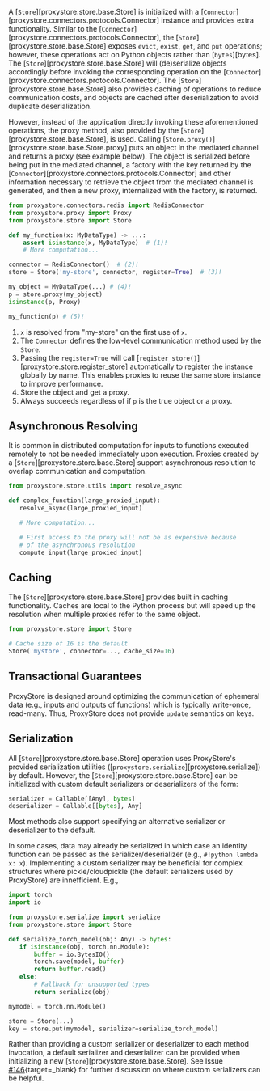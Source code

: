 A [`Store`][proxystore.store.base.Store] is initialized with a
[`Connector`][proxystore.connectors.protocols.Connector] instance and provides
extra functionality. Similar to the
[`Connector`][proxystore.connectors.protocols.Connector], the
[`Store`][proxystore.store.base.Store] exposes `evict`, `exist`, `get`, and `put`
operations; however, these operations act on Python objects rather than
[`bytes`][bytes]. The [`Store`][proxystore.store.base.Store] will (de)serialize
objects accordingly before invoking the corresponding operation on the
[`Connector`][proxystore.connectors.protocols.Connector].
The [`Store`][proxystore.store.base.Store] also provides caching of operations
to reduce communication costs, and objects are cached after deserialization to
avoid duplicate deserialization.

However, instead of the application directly invoking these aforementioned
operations, the proxy method, also provided by the
[`Store`][proxystore.store.base.Store], is used. Calling
[`Store.proxy()`][proxystore.store.base.Store.proxy] puts an object in the
mediated channel and returns a proxy (see example below). The object is
serialized before being put in the mediated channel, a factory with the key
returned by the [`Connector`][proxystore.connectors.protocols.Connector] and
other information necessary to retrieve the object from the mediated channel
is generated, and then a new proxy, internalized with the factory, is returned.

```python title="Base Store Usage" linenums="1"
from proxystore.connectors.redis import RedisConnector
from proxystore.proxy import Proxy
from proxystore.store import Store

def my_function(x: MyDataType) -> ...:
    assert isinstance(x, MyDataType)  # (1)!
    # More computation...

connector = RedisConnector()  # (2)!
store = Store('my-store', connector, register=True)  # (3)!

my_object = MyDataType(...) # (4)!
p = store.proxy(my_object)
isinstance(p, Proxy)

my_function(p) # (5)!
```

1. `x` is resolved from "my-store" on the first use of `x`.
2. The `Connector` defines the low-level communication method used by the `Store`.
3. Passing the `register=True` will call [`register_store()`][proxystore.store.register_store] automatically to register the instance globally by name.
   This enables proxies to reuse the same store instance to improve performance.
4. Store the object and get a proxy.
5. Always succeeds regardless of if `p` is the true object or a proxy.

## Asynchronous Resolving

It is common in distributed computation for inputs to functions executed
remotely to not be needed immediately upon execution.
Proxies created by a [`Store`][proxystore.store.base.Store] support
asynchronous resolution to overlap communication and computation.

```python linenums="1"
from proxystore.store.utils import resolve_async

def complex_function(large_proxied_input):
   resolve_async(large_proxied_input)

   # More computation...

   # First access to the proxy will not be as expensive because
   # of the asynchronous resolution
   compute_input(large_proxied_input)
```

## Caching

The [`Store`][proxystore.store.base.Store] provides built in caching functionality.
Caches are local to the Python process but will speed up the resolution when
multiple proxies refer to the same object.

```python linenums="1"
from proxystore.store import Store

# Cache size of 16 is the default
Store('mystore', connector=..., cache_size=16)
```

## Transactional Guarantees

ProxyStore is designed around optimizing the communication of ephemeral data
(e.g., inputs and outputs of functions) which is typically write-once,
read-many. Thus, ProxyStore does not provide `update` semantics on keys.

## Serialization

All [`Store`][proxystore.store.base.Store] operation uses ProxyStore's provided
serialization utilities ([`proxystore.serialize`][proxystore.serialize]) by default.
However, the [`Store`][proxystore.store.base.Store] can be initialized with
custom default serializers or deserializers of the form:

```python linenums="1"
serializer = Callable[[Any], bytes]
deserializer = Callable[[bytes], Any]
```
Most methods also support specifying an alternative serializer or deserializer to the default.

In some cases, data may already be serialized in which case an identity
function can be passed as the serializer/deserializer (e.g., `#!python lambda x: x`).
Implementing a custom serializer may be beneficial for complex structures
where pickle/cloudpickle (the default serializers used by ProxyStore) are
innefficient. E.g.,

```python linenums="1"
import torch
import io

from proxystore.serialize import serialize
from proxystore.store import Store

def serialize_torch_model(obj: Any) -> bytes:
   if isinstance(obj, torch.nn.Module):
       buffer = io.BytesIO()
       torch.save(model, buffer)
       return buffer.read()
   else:
       # Fallback for unsupported types
       return serialize(obj)

mymodel = torch.nn.Module()

store = Store(...)
key = store.put(mymodel, serializer=serialize_torch_model)
```

Rather than providing a custom serializer or deserializer to each method
invocation, a default serializer and deserializer can be provided when
initializing a new [`Store`][proxystore.store.base.Store].
See Issue [#146](https://github.com/proxystore/proxystore/issues/146){target=_blank}
for further discussion on where custom serializers can be helpful.
